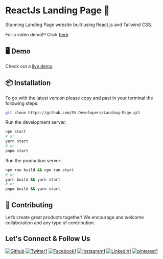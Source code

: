 # ReactJs Landing Page 🚀

Stunning Landing Page website built using React.js and Tailwind CSS.

For a video demo!!!
Click [here](https://www.facebook.com/reel/377356365009419)
## 🖥 Demo

Check out a [live demo](https://sv-landing-page.vercel.app/).

## 📦 Installation

To go with the latest version please copy and past in your terminal the following steps: 

```bash
git clone https://github.com/SV-Developers/Landing-Page.git
```

Run the development server:

```bash
npm start
# or
yarn start
# or
pnpm start
```
Run the production server:

```bash
npm run build && npm run start
# or
yarn build && yarn start
# or
pnpm build && yarn start
```

## 🤝 Contributing

Let’s create great products together! We encourage and welcome collaboration and any type of contribution.

## Let's Connect & Follow Us

[![Github](https://github.com/SV-Developers/SV-Dashboards/assets/159615162/d5e3189f-07d8-490f-ac99-6bbbe8090132)][6]
[![Twitter1](https://github.com/SV-Developers/SV-Dashboards/assets/159615162/d7a4bfcf-95da-4a53-9e7b-32b206361e19)][4]
[![Facebook1](https://github.com/SV-Developers/SV-Dashboards/assets/159615162/7bd20447-76b3-4886-ae38-aaec15841355)][1]
[![Instagram1](https://github.com/SV-Developers/SV-Dashboards/assets/159615162/12ec043e-fc69-4298-91a7-731545fb6686)][2]
[![LinkedIn1](https://github.com/SV-Developers/SV-Dashboards/assets/159615162/755015ee-93a3-4162-9506-a3308ac324bd)][5]
[![pinterest1](https://github.com/SV-Developers/SV-Dashboards/assets/159615162/15a159c2-a979-444e-b5b6-82c390facf50)][3]



[1]: https://www.facebook.com/people/SV-Devs/61555948055256/
[2]: https://www.instagram.com/sv_devs/?igsh=MWEwdnRjazk5OXhxOA%3D%3D
[3]: https://in.pinterest.com/SV_developers/
[4]: https://twitter.com/SV_5verr
[5]: https://www.linkedin.com/in/sv-developers-4855022b6/
[6]: https://github.com/SV-Developers
